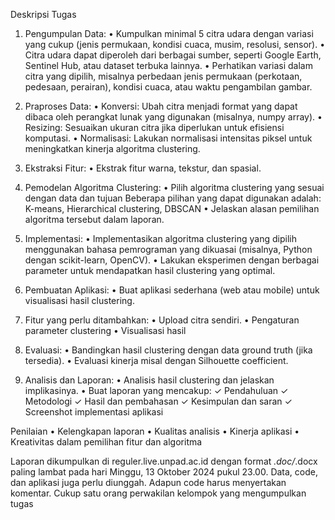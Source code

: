 Deskripsi Tugas

1. Pengumpulan Data:
• Kumpulkan minimal 5 citra udara dengan variasi yang cukup (jenis permukaan, 
kondisi cuaca, musim, resolusi, sensor).
• Citra udara dapat diperoleh dari berbagai sumber, seperti Google Earth, Sentinel Hub, 
atau dataset terbuka lainnya.
• Perhatikan variasi dalam citra yang dipilih, misalnya perbedaan jenis permukaan 
(perkotaan, pedesaan, perairan), kondisi cuaca, atau waktu pengambilan gambar.

2. Praproses Data:
• Konversi: Ubah citra menjadi format yang dapat dibaca oleh perangkat lunak yang 
digunakan (misalnya, numpy array).
• Resizing: Sesuaikan ukuran citra jika diperlukan untuk efisiensi komputasi.
• Normalisasi: Lakukan normalisasi intensitas piksel untuk meningkatkan kinerja 
algoritma clustering.

3. Ekstraksi Fitur:
• Ekstrak fitur warna, tekstur, dan spasial.

4. Pemodelan Algoritma Clustering:
• Pilih algoritma clustering yang sesuai dengan data dan tujuan Beberapa pilihan yang 
dapat digunakan adalah: K-means, Hierarchical clustering, DBSCAN
• Jelaskan alasan pemilihan algoritma tersebut dalam laporan.

5. Implementasi:
• Implementasikan algoritma clustering yang dipilih menggunakan bahasa 
pemrograman yang dikuasai (misalnya, Python dengan scikit-learn, OpenCV).
• Lakukan eksperimen dengan berbagai parameter untuk mendapatkan hasil clustering 
yang optimal.

6. Pembuatan Aplikasi:
• Buat aplikasi sederhana (web atau mobile) untuk visualisasi hasil clustering.

7. Fitur yang perlu ditambahkan:
• Upload citra sendiri.
• Pengaturan parameter clustering
• Visualisasi hasil 

8. Evaluasi:
• Bandingkan hasil clustering dengan data ground truth (jika tersedia).
• Evaluasi kinerja misal dengan Silhouette coefficient.

9. Analisis dan Laporan:
• Analisis hasil clustering dan jelaskan implikasinya.
• Buat laporan yang mencakup:
✓ Pendahuluan
✓ Metodologi
✓ Hasil dan pembahasan
✓ Kesimpulan dan saran
✓ Screenshot implementasi aplikasi


Penilaian
• Kelengkapan laporan
• Kualitas analisis
• Kinerja aplikasi
• Kreativitas dalam pemilihan fitur dan algoritma

Laporan dikumpulkan di reguler.live.unpad.ac.id dengan format *.doc/*.docx paling lambat
pada hari Minggu, 13 Oktober 2024 pukul 23.00. Data, code, dan aplikasi juga perlu 
diunggah. Adapun code harus menyertakan komentar. Cukup satu orang perwakilan
kelompok yang mengumpulkan tugas